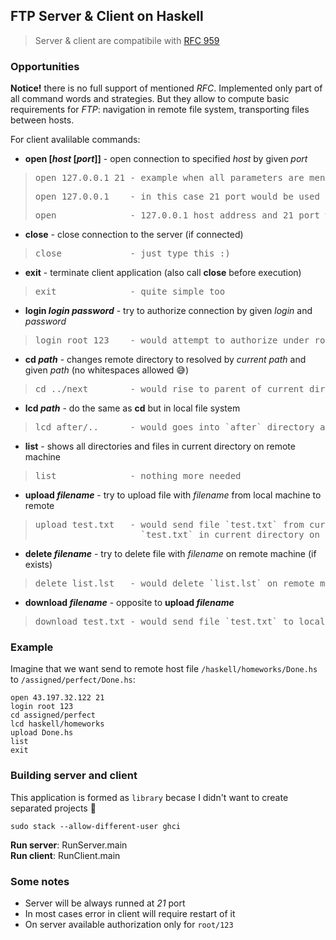 ## FTP Server & Client on Haskell
> Server & client are compatibile with [RFC 959](https://tools.ietf.org/html/rfc959)

### Opportunities

**Notice!** there is no full support of mentioned _RFC_. Implemented only part of all command words and strategies. 
But they allow to compute basic requirements for _FTP_: navigation in remote file system, transporting files between hosts.

For client avalilable commands:
* **open [_host_ [_port_]]**  - open connection to specified _host_ by given _port_
> <pre>open 127.0.0.1 21 - example when all parameters are mentioned </pre>
> <pre>open 127.0.0.1    - in this case 21 port would be used</pre>
> <pre>open              - 127.0.0.1 host address and 21 port would be used</pre>

* **close** - close connection to the server (if connected)
> <pre>close             - just type this :)</pre>

* **exit** - terminate client application (also call **close** before execution)
> <pre>exit              - quite simple too</pre>

* **login _login_ _password_** - try to authorize connection by given _login_ and _password_
> <pre>login root 123    - would attempt to authorize under root user</pre>

* **cd _path_** - changes remote directory to resolved by _current path_ and given _path_ (no whitespaces allowed :sweat_smile:)
> <pre>cd ../next        - would rise to parent of current directory and then goes into `next` directory</pre>

* **lcd _path_** - do the same as **cd** but in local file system
> <pre>lcd after/..      - would goes into `after` directory and then goes back</pre>

* **list** - shows all directories and files in current directory on remote machine
> <pre>list              - nothing more needed</pre>

* **upload _filename_** - try to upload file with _filename_ from local machine to remote
> <pre>upload test.txt   - would send file `test.txt` from current directory on local machine to 
>                     `test.txt` in current directory on remote machine</pre>

* **delete _filename_** - try to delete file with _filename_ on remote machine (if exists)
> <pre>delete list.lst   - would delete `list.lst` on remote machine in current directory</pre>

* **download _filename_** - opposite to **upload _filename_**
> <pre>download test.txt - would send file `test.txt` to local machine (if exists)</pre>

### Example

Imagine that we want send to remote host file `/haskell/homeworks/Done.hs` to `/assigned/perfect/Done.hs`:
```
open 43.197.32.122 21
login root 123
cd assigned/perfect
lcd haskell/homeworks
upload Done.hs
list
exit
```

### Building server and client

This application is formed as `library` becase I didn't want to create separated projects :hugs:

`sudo stack --allow-different-user ghci`  

**Run server**: RunServer.main  
**Run client**: RunClient.main  

### Some notes

* Server will be always runned at _21_ port
* In most cases error in client will require restart of it
* On server available authorization only for `root/123`
